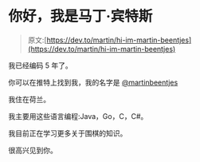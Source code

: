 # 你好，我是马丁·宾特斯

> 原文:[https://dev.to/martin/hi-im-martin-beentjes](https://dev.to/martin/hi-im-martin-beentjes)

我已经编码 5 年了。

你可以在推特上找到我，我的名字是 [@martinbeentjes](https://twitter.com/martinbeentjes)

我住在荷兰。

我主要用这些语言编程:Java，Go，C，C#。

我目前正在学习更多关于围棋的知识。

很高兴见到你。